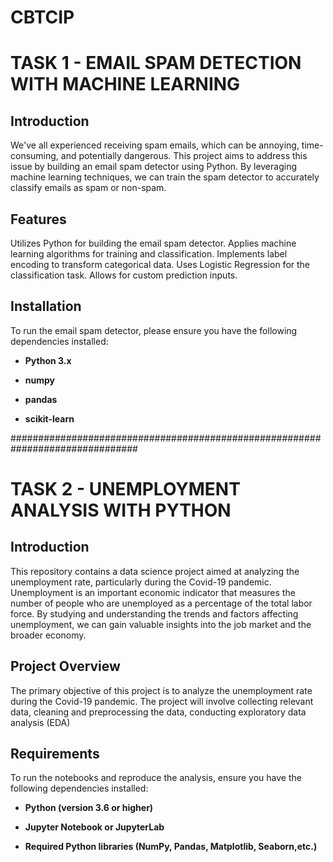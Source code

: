 # CBTCIP
# **TASK 1 - EMAIL SPAM DETECTION WITH MACHINE LEARNING**
## **Introduction**

We've all experienced receiving spam emails, which can be annoying, time-consuming, and potentially dangerous. This project aims to address this issue by building an email spam detector using Python. By leveraging machine learning techniques, we can train the spam detector to accurately classify emails as spam or non-spam.

## **Features**

Utilizes Python for building the email spam detector. Applies machine learning algorithms for training and classification. Implements label encoding to transform categorical data. Uses Logistic Regression for the classification task. Allows for custom prediction inputs.

## **Installation**

To run the email spam detector, please ensure you have the following dependencies installed:

* **Python 3.x**

* **numpy**

* **pandas** 

* **scikit-learn**

###############################################################################

# **TASK 2 - UNEMPLOYMENT ANALYSIS WITH PYTHON**
## **Introduction**

This repository contains a data science project aimed at analyzing the unemployment rate, particularly during the Covid-19 pandemic. Unemployment is an important economic indicator that measures the number of people who are unemployed as a percentage of the total labor force. By studying and understanding the trends and factors affecting unemployment, we can gain valuable insights into the job market and the broader economy.

## **Project Overview**

The primary objective of this project is to analyze the unemployment rate during the Covid-19 pandemic. The project will involve collecting relevant data, cleaning and preprocessing the data, conducting exploratory data analysis (EDA)

## **Requirements**

To run the notebooks and reproduce the analysis, ensure you have the following dependencies installed:

* **Python (version 3.6 or higher)**

* **Jupyter Notebook or JupyterLab**

* **Required Python libraries (NumPy, Pandas, Matplotlib, Seaborn,etc.)**

